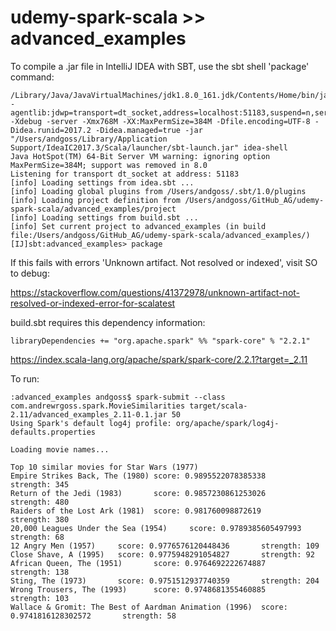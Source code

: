 # udemy-spark-scala >> advanced_examples

To compile a .jar file in IntelliJ IDEA with SBT, use the sbt shell 'package' command:

```
/Library/Java/JavaVirtualMachines/jdk1.8.0_161.jdk/Contents/Home/bin/java -agentlib:jdwp=transport=dt_socket,address=localhost:51183,suspend=n,server=y -Xdebug -server -Xmx768M -XX:MaxPermSize=384M -Dfile.encoding=UTF-8 -Didea.runid=2017.2 -Didea.managed=true -jar "/Users/andgoss/Library/Application Support/IdeaIC2017.3/Scala/launcher/sbt-launch.jar" idea-shell
Java HotSpot(TM) 64-Bit Server VM warning: ignoring option MaxPermSize=384M; support was removed in 8.0
Listening for transport dt_socket at address: 51183
[info] Loading settings from idea.sbt ...
[info] Loading global plugins from /Users/andgoss/.sbt/1.0/plugins
[info] Loading project definition from /Users/andgoss/GitHub_AG/udemy-spark-scala/advanced_examples/project
[info] Loading settings from build.sbt ...
[info] Set current project to advanced_examples (in build file:/Users/andgoss/GitHub_AG/udemy-spark-scala/advanced_examples/)
[IJ]sbt:advanced_examples> package
```

If this fails with errors 'Unknown artifact. Not resolved or indexed', visit SO to debug:

https://stackoverflow.com/questions/41372978/unknown-artifact-not-resolved-or-indexed-error-for-scalatest

build.sbt requires this dependency information:

```
libraryDependencies += "org.apache.spark" %% "spark-core" % "2.2.1"
```

https://index.scala-lang.org/apache/spark/spark-core/2.2.1?target=_2.11

To run:

```
:advanced_examples andgoss$ spark-submit --class com.andrewrgoss.spark.MovieSimilarities target/scala-2.11/advanced_examples_2.11-0.1.jar 50
Using Spark's default log4j profile: org/apache/spark/log4j-defaults.properties

Loading movie names...
                                                                                
Top 10 similar movies for Star Wars (1977)
Empire Strikes Back, The (1980) score: 0.9895522078385338       strength: 345
Return of the Jedi (1983)       score: 0.9857230861253026       strength: 480
Raiders of the Lost Ark (1981)  score: 0.981760098872619        strength: 380
20,000 Leagues Under the Sea (1954)     score: 0.9789385605497993       strength: 68
12 Angry Men (1957)     score: 0.9776576120448436       strength: 109
Close Shave, A (1995)   score: 0.9775948291054827       strength: 92
African Queen, The (1951)       score: 0.9764692222674887       strength: 138
Sting, The (1973)       score: 0.9751512937740359       strength: 204
Wrong Trousers, The (1993)      score: 0.9748681355460885       strength: 103
Wallace & Gromit: The Best of Aardman Animation (1996)  score: 0.9741816128302572       strength: 58
```